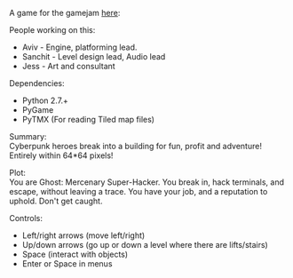 A game for the gamejam [here](https://itch.io/jam/lowrezjam2016):

People working on this:
* Aviv - Engine, platforming lead.
* Sanchit - Level design lead, Audio lead
* Jess - Art and consultant

Dependencies:
* Python 2.7.+
* PyGame
* PyTMX (For reading Tiled map files)

Summary:  
Cyberpunk heroes break into a building for fun, profit and adventure! Entirely within 64*64 pixels!

Plot:  
You are Ghost: Mercenary Super-Hacker. 
You break in, hack terminals, and escape, without leaving a trace.
You have your job, and a reputation to uphold. Don't get caught.

Controls:
* Left/right arrows (move left/right)
* Up/down arrows (go up or down a level where there are lifts/stairs)
* Space (interact with objects)
* Enter or Space in menus

